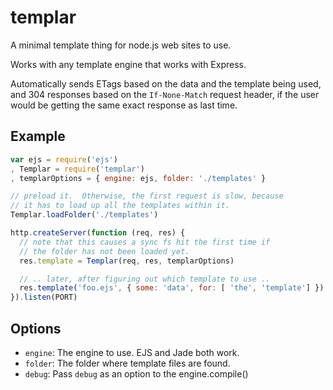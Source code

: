 # templar

A minimal template thing for node.js web sites to use.

Works with any template engine that works with Express.

Automatically sends ETags based on the data and the template being used,
and 304 responses based on the `If-None-Match` request header, if the
user would be getting the same exact response as last time.

## Example

```javascript
var ejs = require('ejs')
, Templar = require('templar')
, templarOptions = { engine: ejs, folder: './templates' }

// preload it.  Otherwise, the first request is slow, because
// it has to load up all the templates within it.
Templar.loadFolder('./templates')

http.createServer(function (req, res) {
  // note that this causes a sync fs hit the first time if
  // the folder has not been loaded yet.
  res.template = Templar(req, res, templarOptions)

  // .. later, after figuring out which template to use ..
  res.template('foo.ejs', { some: 'data', for: [ 'the', 'template'] })
}).listen(PORT)
```

## Options

* `engine`: The engine to use.  EJS and Jade both work.
* `folder`: The folder where template files are found.
* `debug`: Pass `debug` as an option to the engine.compile()
